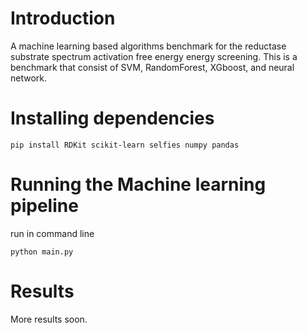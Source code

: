 # Introduction
A machine learning based algorithms benchmark for the reductase substrate spectrum activation free energy energy screening. This is a benchmark that consist of SVM, RandomForest, XGboost, and neural network.

# Installing dependencies
`pip install RDKit scikit-learn selfies numpy pandas`

# Running the Machine learning pipeline
run in command line

`python main.py`

# Results
More results soon.
